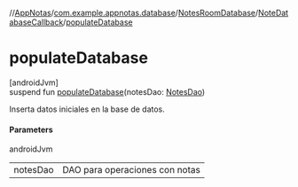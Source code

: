 //[AppNotas](../../../../index.md)/[com.example.appnotas.database](../../index.md)/[NotesRoomDatabase](../index.md)/[NoteDatabaseCallback](index.md)/[populateDatabase](populate-database.md)

# populateDatabase

[androidJvm]\
suspend fun [populateDatabase](populate-database.md)(notesDao: [NotesDao](../../-notes-dao/index.md))

Inserta datos iniciales en la base de datos.

#### Parameters

androidJvm

| | |
|---|---|
| notesDao | DAO para operaciones con notas |
